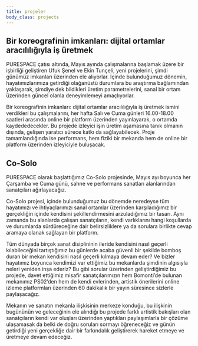 ```yaml
---
title: projeler
body_class: projects
---
```

## Bir koreografinin imkanları: dijital ortamlar aracılılığıyla iş üretmek

PURESPACE çatısı altında,
Mayıs ayında çalışmalarına başlamak üzere bir işbirliği geliştiren
Ufuk Şenel ve Ekin Tunçeli, yeni projelerini,
şimdi günümüz imkanları üzerinden ele alıyorlar.
İçinde bulunduğumuz dönemin, hayatımızlarımıza getirdiği
olağanüstü durumlara bu araştırma bağlamından yaklaşarak,
şimdiye dek bildikleri üretim parametrelerini,
sanal bir ortam üzerinden güncel olanla deneyimlemeyi amaçlıyorlar.

Bir koreografinin imkanları: dijital ortamlar aracılılığıyla iş üretmek
ismini verdikleri bu çalışmalarını,
her hafta Salı ve Cuma günleri 16.00-18.00 saatleri arasında
online bir platform üzerinden yayınlayarak, o ortamda kaydededecekler.
Bu projede izleyici işin üretim aşamasına tanık olmanın dışında,
gelişen yaratıcı sürece katkı da sağlayabilecek.
Proje tamamlandığında ise performans,
hem fiziki bir mekanda hem de online bir platform üzerinden
izleyiciyle buluşacak.


## Co-Solo<a name="cosolo"></a>

PURESPACE olarak başlattığımız Co-Solo projesinde,
Mayıs ayı boyunca her Çarşamba ve Cuma günü,
sahne ve performans sanatları alanlarından sanatçıları ağırlayacağız.

Co-Solo projesi, içinde bulunduğumuz bu dönemde
neredeyse tüm hayatımızı ve ihtiyaçlarımızı
sanal ortamlar üzerinden karşıladığımız bir gerçekliğin içinde
kendisini şekillendirmesini arzuladığımız bir tasarı.
Aynı zamanda bu alanlarda çalışan sanatçıların,
kendi varlıklarını hangi koşullarda ve durumlarda sürdüreceğine dair
belirsizliklere ya da sorulara
birlikte cevap aramaya olanak sağlayan bir platform.

Tüm dünyada birçok sanat disiplininin
ileride kendisini nasıl geçerli kılabileceğini tartıştığımız bu günlerde
acaba güvenli bir şekilde bomboş duran bir mekan
kendisini nasıl geçerli kılmaya devam eder?
Ve bizler hayatımız boyunca kendimizi var ettiğimiz bu mekanlarda
şimdinin algısıyla neleri yeniden inşa ederiz?
Bu gibi sorular üzerinden geliştirdiğimiz bu projede,
davet ettiğimiz misafir sanatçılarımızın
hem Bomonti’de bulunan mekanımız PS02’den hem de kendi evlerinden,
artistik önerilerini online izleme platformları üzerinden
60 dakikalık bir yayın süresince sizlerle paylaşacağız.

Mekanın ve sanatın mekanla ilişkisinin merkeze konduğu,
bu ilişkinin bugününün ve geleceğinin ele alındığı bu projede
farklı artistik bakışları olan sanatçıların
kendi var oluşları üzerinden yaptıkları paylaşımlarla
bir çözüme ulaşamasak da belki de doğru soruları sormayı öğreneceğiz
ve günün getirdiği yeni gerçekliğe dair bir farkındalık geliştirerek
hareket etmeye ve üretmeye devam edeceğiz.
